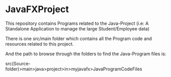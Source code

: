 # JavaFXProject
This repository contains Programs related to the Java-Project (i.e: A Standalone Application to manage the large Student/Employee data)


There is one src/main folder which contains all the Program code and resources related to this project.


And the path to browse through the folders to find the Java-Program files is: 

src(Source-folder)>main>java>project>in>myjavafx>JavaProgramCodeFiles
